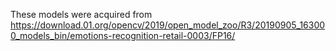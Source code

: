 These models were acquired from https://download.01.org/opencv/2019/open_model_zoo/R3/20190905_163000_models_bin/emotions-recognition-retail-0003/FP16/

